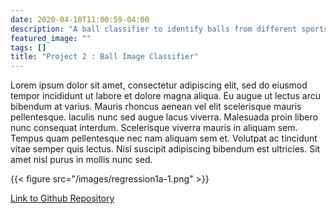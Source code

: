 ```yaml
---
date: 2020-04-10T11:00:59-04:00
description: "A ball classifier to identify balls from different sports"
featured_image: ""
tags: []
title: "Project 2 : Ball Image Classifier"
---
```


Lorem ipsum dolor sit amet, consectetur adipiscing elit, sed do eiusmod tempor incididunt ut labore et dolore magna aliqua. Eu augue ut lectus arcu bibendum at varius. Mauris rhoncus aenean vel elit scelerisque mauris pellentesque. Iaculis nunc sed augue lacus viverra. Malesuada proin libero nunc consequat interdum. Scelerisque viverra mauris in aliquam sem. Tempus quam pellentesque nec nam aliquam sem et. Volutpat ac tincidunt vitae semper quis lectus. Nisl suscipit adipiscing bibendum est ultricies. Sit amet nisl purus in mollis nunc sed.

{{< figure src="/images/regression1a-1.png" >}}

[Link to Github Repository]("https://github.com/")

